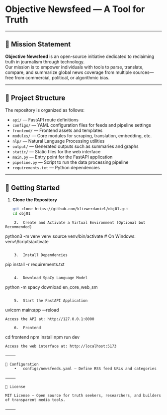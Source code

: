 # Objective Newsfeed — A Tool for Truth

---

## 🧭 Mission Statement

**Objective Newsfeed** is an open-source initiative dedicated to reclaiming truth in journalism through technology.  
Our mission is to empower individuals with tools to parse, translate, compare, and summarize global news coverage from multiple sources—free from commercial, political, or algorithmic bias.

---

## 📁 Project Structure

The repository is organized as follows:

- `api/` — FastAPI route definitions  
- `configs/` — YAML configuration files for feeds and pipeline settings  
- `frontend/` — Frontend assets and templates  
- `modules/` — Core modules for scraping, translation, embedding, etc.  
- `nlp/` — Natural Language Processing utilities  
- `output/` — Generated outputs such as summaries and graphs  
- `static/` — Static files for the web interface  
- `main.py` — Entry point for the FastAPI application  
- `pipeline.py` — Script to run the data processing pipeline  
- `requirements.txt` — Python dependencies  

---

## 🚀 Getting Started

1. **Clone the Repository**

   ```bash
   git clone https://github.com/kliewerdaniel/obj01.git
   cd obj01
```
	2.	Create and Activate a Virtual Environment (Optional but Recommended)
```
python3 -m venv venv
source venv/bin/activate  # On Windows: venv\Scripts\activate
```

	3.	Install Dependencies
```
pip install -r requirements.txt
```

	4.	Download SpaCy Language Model
```
python -m spacy download en_core_web_sm
```

	5.	Start the FastAPI Application
```
uvicorn main:app --reload
```
Access the API at: http://127.0.0.1:8000

	6.	Frontend
```
cd frontend
npm install
npm run dev
```
Access the web interface at: http://localhost:5173

⸻

🔧 Configuration
	•	configs/newsfeeds.yaml — Define RSS feed URLs and categories

⸻

📜 License

MIT License — Open source for truth seekers, researchers, and builders of transparent media tools.

⸻
